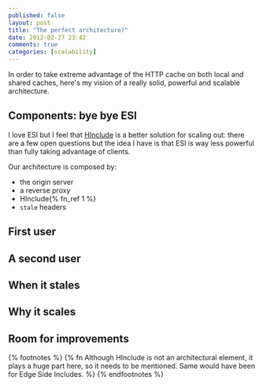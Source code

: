 ```yaml
---
published: false
layout: post
title: "The perfect architecture?"
date: 2012-02-27 23:42
comments: true
categories: [scalability]
---
```


In order to take extreme advantage of the HTTP cache on
both local and shared caches, here's my vision of a
really solid, powerful and scalable architecture.
<!-- more -->

## Components: bye bye ESI

I love ESI but I feel that [HInclude](/scaling-through-hinclude/) is a better
solution for scaling out: there are a few open questions
but the idea I have is that ESI is way less powerful
than fully taking advantage of clients.

Our architecture is composed by:

* the origin server
* a reverse proxy
* HInclude{% fn_ref 1 %}
* `stale` headers

## First user

## A second user

## When it stales

## Why it scales

## Room for improvements

{% footnotes %}
  {% fn Although HInclude is not an architectural element, it plays a huge part here, so it needs to be mentioned. Same would have been for Edge Side Includes. %}
{% endfootnotes %}